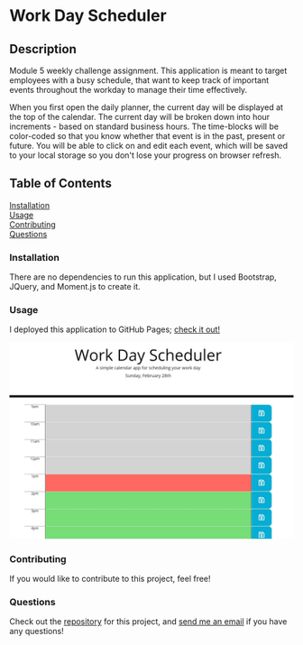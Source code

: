 # Work Day Scheduler

## Description
Module 5 weekly challenge assignment. This application is meant to target employees with a busy schedule, that want to keep track of important events throughout the workday to manage their time effectively.

When you first open the daily planner, the current day will be displayed at the top of the calendar. The current day will be broken down into hour increments - based on standard business hours. The time-blocks will be color-coded so that you know whether that event is in the past, present or future. You will be able to click on and edit each event, which will be saved to your local storage so you don't lose your progress on browser refresh.

## Table of Contents
[Installation](link)
<br>
[Usage](link)
<br>
[Contributing](link)
<br>
[Questions](link)

### Installation
There are no dependencies to run this application, but I used Bootstrap, JQuery, and Moment.js to create it.

### Usage
I deployed this application to GitHub Pages; [check it out!](https://savbennett8.github.io/work-day-scheduler/)

<img src="./screenshot.jpg">

### Contributing
If you would like to contribute to this project, feel free!

### Questions
Check out the [repository](https://savbennett8.github.io/work-day-scheduler/) for this project, and [send me an email](mailto:savvy.bennett8@gmail.com) if you have any questions!
